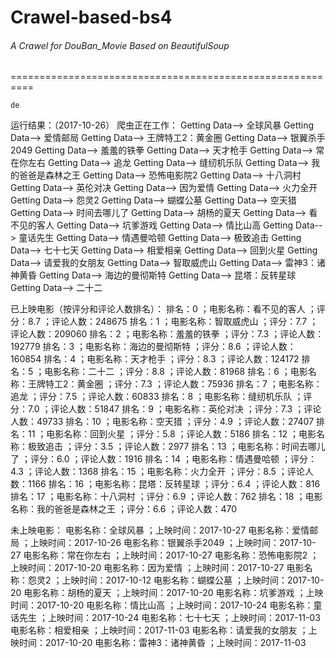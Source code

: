 # Crawel-based-bs4
###### A Crawel for DouBan_Movie Based on BeautifulSoup

==========================================================



```
de

```
运行结果：（2017-10-26）
爬虫正在工作：
Getting Data--> 全球风暴
Getting Data--> 爱情邮局
Getting Data--> 王牌特工2：黄金圈
Getting Data--> 银翼杀手2049
Getting Data--> 羞羞的铁拳
Getting Data--> 天才枪手
Getting Data--> 常在你左右
Getting Data--> 追龙
Getting Data--> 缝纫机乐队
Getting Data--> 我的爸爸是森林之王
Getting Data--> 恐怖电影院2
Getting Data--> 十八洞村
Getting Data--> 英伦对决
Getting Data--> 因为爱情
Getting Data--> 火力全开
Getting Data--> 怨灵2
Getting Data--> 蝴蝶公墓
Getting Data--> 空天猎
Getting Data--> 时间去哪儿了
Getting Data--> 胡杨的夏天
Getting Data--> 看不见的客人
Getting Data--> 坑爹游戏
Getting Data--> 情比山高
Getting Data--> 童话先生
Getting Data--> 情遇曼哈顿
Getting Data--> 极致追击
Getting Data--> 七十七天
Getting Data--> 相爱相亲
Getting Data--> 回到火星
Getting Data--> 请爱我的女朋友
Getting Data--> 智取威虎山
Getting Data--> 雷神3：诸神黄昏
Getting Data--> 海边的曼彻斯特
Getting Data--> 昆塔：反转星球
Getting Data--> 二十二

已上映电影（按评分和评论人数排名）：
排名：0 ；电影名称：看不见的客人 ；评分：8.7 ；评论人数：248675
排名：1 ；电影名称：智取威虎山 ；评分：7.7 ；评论人数：209060
排名：2 ；电影名称：羞羞的铁拳 ；评分：7.3 ；评论人数：192779
排名：3 ；电影名称：海边的曼彻斯特 ；评分：8.6 ；评论人数：160854
排名：4 ；电影名称：天才枪手 ；评分：8.3 ；评论人数：124172
排名：5 ；电影名称：二十二 ；评分：8.8 ；评论人数：81968
排名：6 ；电影名称：王牌特工2：黄金圈 ；评分：7.3 ；评论人数：75936
排名：7 ；电影名称：追龙 ；评分：7.5 ；评论人数：60833
排名：8 ；电影名称：缝纫机乐队 ；评分：7.0 ；评论人数：51847
排名：9 ；电影名称：英伦对决 ；评分：7.3 ；评论人数：49733
排名：10 ；电影名称：空天猎 ；评分：4.9 ；评论人数：27407
排名：11 ；电影名称：回到火星 ；评分：5.8 ；评论人数：5186
排名：12 ；电影名称：极致追击 ；评分：3.5 ；评论人数：2977
排名：13 ；电影名称：时间去哪儿了 ；评分：6.0 ；评论人数：1916
排名：14 ；电影名称：情遇曼哈顿 ；评分：4.3 ；评论人数：1368
排名：15 ；电影名称：火力全开 ；评分：8.5 ；评论人数：1166
排名：16 ；电影名称：昆塔：反转星球 ；评分：6.4 ；评论人数：816
排名：17 ；电影名称：十八洞村 ；评分：6.9 ；评论人数：762
排名：18 ；电影名称：我的爸爸是森林之王 ；评分：6.6 ；评论人数：470

未上映电影：
电影名称：全球风暴 ；上映时间：2017-10-27
电影名称：爱情邮局 ；上映时间：2017-10-26
电影名称：银翼杀手2049 ；上映时间：2017-10-27
电影名称：常在你左右 ；上映时间：2017-10-27
电影名称：恐怖电影院2 ；上映时间：2017-10-20
电影名称：因为爱情 ；上映时间：2017-10-27
电影名称：怨灵2 ；上映时间：2017-10-12
电影名称：蝴蝶公墓 ；上映时间：2017-10-20
电影名称：胡杨的夏天 ；上映时间：2017-10-20
电影名称：坑爹游戏 ；上映时间：2017-10-20
电影名称：情比山高 ；上映时间：2017-10-24
电影名称：童话先生 ；上映时间：2017-10-24
电影名称：七十七天 ；上映时间：2017-11-03
电影名称：相爱相亲 ；上映时间：2017-11-03
电影名称：请爱我的女朋友 ；上映时间：2017-10-20
电影名称：雷神3：诸神黄昏 ；上映时间：2017-11-03

